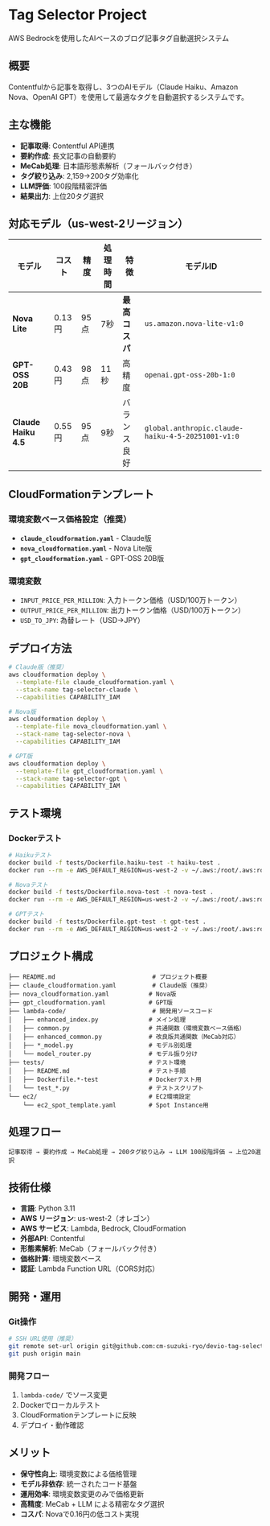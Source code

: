 # Tag Selector Project

AWS Bedrockを使用したAIベースのブログ記事タグ自動選択システム

## 概要

Contentfulから記事を取得し、3つのAIモデル（Claude Haiku、Amazon Nova、OpenAI GPT）を使用して最適なタグを自動選択するシステムです。

## 主な機能

- **記事取得**: Contentful API連携
- **要約作成**: 長文記事の自動要約
- **MeCab処理**: 日本語形態素解析（フォールバック付き）
- **タグ絞り込み**: 2,159→200タグ効率化
- **LLM評価**: 100段階精密評価
- **結果出力**: 上位20タグ選択

## 対応モデル（us-west-2リージョン）

| モデル | コスト | 精度 | 処理時間 | 特徴 | モデルID |
|--------|--------|------|----------|------|----------|
| **Nova Lite** | 0.13円 | 95点 | 7秒 | **最高コスパ** | `us.amazon.nova-lite-v1:0` |
| **GPT-OSS 20B** | 0.43円 | 98点 | 11秒 | 高精度 | `openai.gpt-oss-20b-1:0` |
| **Claude Haiku 4.5** | 0.55円 | 95点 | 9秒 | バランス良好 | `global.anthropic.claude-haiku-4-5-20251001-v1:0` |

## CloudFormationテンプレート

### 環境変数ベース価格設定（推奨）
- **`claude_cloudformation.yaml`** - Claude版
- **`nova_cloudformation.yaml`** - Nova Lite版  
- **`gpt_cloudformation.yaml`** - GPT-OSS 20B版

### 環境変数
- `INPUT_PRICE_PER_MILLION`: 入力トークン価格（USD/100万トークン）
- `OUTPUT_PRICE_PER_MILLION`: 出力トークン価格（USD/100万トークン）  
- `USD_TO_JPY`: 為替レート（USD→JPY）

## デプロイ方法

```bash
# Claude版（推奨）
aws cloudformation deploy \
  --template-file claude_cloudformation.yaml \
  --stack-name tag-selector-claude \
  --capabilities CAPABILITY_IAM

# Nova版
aws cloudformation deploy \
  --template-file nova_cloudformation.yaml \
  --stack-name tag-selector-nova \
  --capabilities CAPABILITY_IAM

# GPT版
aws cloudformation deploy \
  --template-file gpt_cloudformation.yaml \
  --stack-name tag-selector-gpt \
  --capabilities CAPABILITY_IAM
```

## テスト環境

### Dockerテスト

```bash
# Haikuテスト
docker build -f tests/Dockerfile.haiku-test -t haiku-test .
docker run --rm -e AWS_DEFAULT_REGION=us-west-2 -v ~/.aws:/root/.aws:ro haiku-test

# Novaテスト
docker build -f tests/Dockerfile.nova-test -t nova-test .
docker run --rm -e AWS_DEFAULT_REGION=us-west-2 -v ~/.aws:/root/.aws:ro nova-test

# GPTテスト
docker build -f tests/Dockerfile.gpt-test -t gpt-test .
docker run --rm -e AWS_DEFAULT_REGION=us-west-2 -v ~/.aws:/root/.aws:ro gpt-test
```

## プロジェクト構成

```
├── README.md                           # プロジェクト概要
├── claude_cloudformation.yaml          # Claude版（推奨）
├── nova_cloudformation.yaml           # Nova版
├── gpt_cloudformation.yaml            # GPT版
├── lambda-code/                        # 開発用ソースコード
│   ├── enhanced_index.py              # メイン処理
│   ├── common.py                      # 共通関数（環境変数ベース価格）
│   ├── enhanced_common.py             # 改良版共通関数（MeCab対応）
│   ├── *_model.py                     # モデル別処理
│   └── model_router.py                # モデル振り分け
├── tests/                             # テスト環境
│   ├── README.md                      # テスト手順
│   ├── Dockerfile.*-test              # Dockerテスト用
│   └── test_*.py                      # テストスクリプト
└── ec2/                               # EC2環境設定
    └── ec2_spot_template.yaml         # Spot Instance用
```

## 処理フロー

```
記事取得 → 要約作成 → MeCab処理 → 200タグ絞り込み → LLM 100段階評価 → 上位20選択
```

## 技術仕様

- **言語**: Python 3.11
- **AWS リージョン**: us-west-2（オレゴン）
- **AWS サービス**: Lambda, Bedrock, CloudFormation
- **外部API**: Contentful
- **形態素解析**: MeCab（フォールバック付き）
- **価格計算**: 環境変数ベース
- **認証**: Lambda Function URL（CORS対応）

## 開発・運用

### Git操作
```bash
# SSH URL使用（推奨）
git remote set-url origin git@github.com:cm-suzuki-ryo/devio-tag-select.git
git push origin main
```

### 開発フロー
1. `lambda-code/` でソース変更
2. Dockerでローカルテスト
3. CloudFormationテンプレートに反映
4. デプロイ・動作確認

## メリット

- **保守性向上**: 環境変数による価格管理
- **モデル非依存**: 統一されたコード基盤
- **運用効率**: 環境変数変更のみで価格更新
- **高精度**: MeCab + LLM による精密なタグ選択
- **コスパ**: Novaで0.16円の低コスト実現
